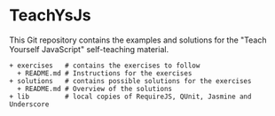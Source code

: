 TeachYsJs
=========

This Git repository contains the examples and solutions for the "Teach Yourself JavaScript" self-teaching material.

    + exercises   # contains the exercises to follow
      + README.md # Instructions for the exercises
    + solutions   # contains possible solutions for the exercises
      + README.md # Overview of the solutions
    + lib         # local copies of RequireJS, QUnit, Jasmine and Underscore


